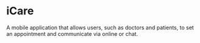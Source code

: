 # iCare
A mobile application that allows users, such as doctors and patients, to set an appointment and communicate via online or chat.
